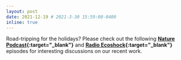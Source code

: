 ```yaml
---
layout: post
date: 2021-12-19 # 2021-3-30 15:59:00-0400
inline: true
---
```


Road-tripping for the holidays? Please check out the following <b>[Nature Podcast](https://www.nature.com/articles/d41586-021-03406-5){:target="\_blank"}</b> and <b>[Radio Ecoshock](https://www.ecoshock.org/2021/12/the-arctic-dream-is-a-lie.html){:target="\_blank"}</b> episodes for interesting discussions on our recent work.
